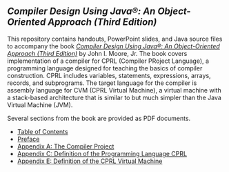 ## *Compiler Design Using Java&reg;: An Object-Oriented Approach (Third Edition)*
This repository contains handouts, PowerPoint slides, and Java source files to accompany the book [*Compiler Design Using Java&reg;: An Object-Oriented Approach (Third Edition)*](https://www.amazon.com/Introduction-Compiler-Design-Object-Oriented-Approach/dp/1734139129/) by John I. Moore, Jr.  The book covers implementation of a compiler for CPRL (Compiler PRoject Language), a programming language designed for teaching the basics of compiler construction.  CPRL includes variables, statements, expressions, arrays, records, and subprograms.  The target language for the compiler is assembly language for CVM (CPRL Virtual Machine), a virtual machine with a stack-based architecture that is similar to but much simpler than the Java Virtual Machine (JVM).

Several sections from the book are provided as PDF documents.
<!---  * [Table of Contents](https://docs.google.com/viewer?url=https://raw.githubusercontent.com/SoftMoore/CPRL-Kt-2nd/main/Book/TOC.pdf) -->
* <a href="https://docs.google.com/viewer?url=https://raw.githubusercontent.com/SoftMoore/CPRL-Java-3rd/main/Book/TOC.pdf" target="_blank">Table of Contents</a>
* [Preface](Book/Preface.pdf)
* [Appendix A: The Compiler Project](Book/AppendixA.pdf)
* [Appendix C: Definition of the Programming Language CPRL](Book/AppendixC.pdf)
* [Appendix E: Definition of the CPRL Virtual Machine](Book/AppendixE.pdf)
